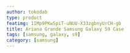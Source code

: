 ```yaml
---
author: tokodab
type: product
featimg: 1IMp9PKwSpiT-uNUU-X33zgbnyUrCH-gb
title: Ariana Grande Samsung Galaxy S9 Case
tags: [samsung, galaxy, s9]
category: [samsung]
---
```

